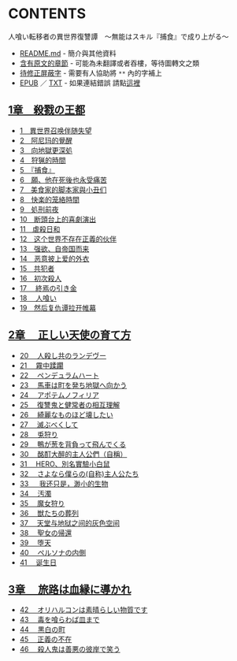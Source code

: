# CONTENTS

人喰い転移者の異世界復讐譚　～無能はスキル『捕食』で成り上がる～


- [README.md](README.md) - 簡介與其他資料
- [含有原文的章節](ja.md) - 可能為未翻譯或者吞樓，等待圖轉文之類
- [待修正屏蔽字](%E5%BE%85%E4%BF%AE%E6%AD%A3%E5%B1%8F%E8%94%BD%E5%AD%97.md) - 需要有人協助將 `**` 內的字補上
- [EPUB](https://gitee.com/demogitee/epub-txt/tree/master/user_out/%E4%BA%BA%E5%96%B0%E3%81%84%E8%BB%A2%E7%A7%BB%E8%80%85%E3%81%AE%E7%95%B0%E4%B8%96%E7%95%8C%E5%BE%A9%E8%AE%90%E8%AD%9A%E3%80%80%EF%BD%9E%E7%84%A1%E8%83%BD%E3%81%AF%E3%82%B9%E3%82%AD%E3%83%AB%E3%80%8E%E6%8D%95%E9%A3%9F%E3%80%8F%E3%81%A7%E6%88%90%E3%82%8A%E4%B8%8A%E3%81%8C%E3%82%8B%EF%BD%9E.epub) ／ [TXT](https://gitee.com/demogitee/epub-txt/tree/master/user_out/out/%E4%BA%BA%E5%96%B0%E3%81%84%E8%BB%A2%E7%A7%BB%E8%80%85%E3%81%AE%E7%95%B0%E4%B8%96%E7%95%8C%E5%BE%A9%E8%AE%90%E8%AD%9A%E3%80%80%EF%BD%9E%E7%84%A1%E8%83%BD%E3%81%AF%E3%82%B9%E3%82%AD.out.txt) - 如果連結錯誤 請點[這裡](https://gitee.com/demogitee/epub-txt)


## [1章　殺戮の王都](00000_1%E7%AB%A0%E3%80%80%E6%AE%BA%E6%88%AE%E3%81%AE%E7%8E%8B%E9%83%BD)

- [1　異世界召唤伴随失望](00000_1%E7%AB%A0%E3%80%80%E6%AE%BA%E6%88%AE%E3%81%AE%E7%8E%8B%E9%83%BD/1%E3%80%80%E7%95%B0%E4%B8%96%E7%95%8C%E5%8F%AC%E5%94%A4%E4%BC%B4%E9%9A%8F%E5%A4%B1%E6%9C%9B.txt)
- [2　阿尼玛的覺醒](00000_1%E7%AB%A0%E3%80%80%E6%AE%BA%E6%88%AE%E3%81%AE%E7%8E%8B%E9%83%BD/2%E3%80%80%E9%98%BF%E5%B0%BC%E7%8E%9B%E7%9A%84%E8%A6%BA%E9%86%92.txt)
- [3　向地獄更深処](00000_1%E7%AB%A0%E3%80%80%E6%AE%BA%E6%88%AE%E3%81%AE%E7%8E%8B%E9%83%BD/3%E3%80%80%E5%90%91%E5%9C%B0%E7%8D%84%E6%9B%B4%E6%B7%B1%E5%87%A6.txt)
- [4　狩猟的時間](00000_1%E7%AB%A0%E3%80%80%E6%AE%BA%E6%88%AE%E3%81%AE%E7%8E%8B%E9%83%BD/4%E3%80%80%E7%8B%A9%E7%8C%9F%E7%9A%84%E6%99%82%E9%96%93.txt)
- [5　『捕食』](00000_1%E7%AB%A0%E3%80%80%E6%AE%BA%E6%88%AE%E3%81%AE%E7%8E%8B%E9%83%BD/5%E3%80%80%E3%80%8E%E6%8D%95%E9%A3%9F%E3%80%8F.txt)
- [6　願、他在死後也永受痛苦](00000_1%E7%AB%A0%E3%80%80%E6%AE%BA%E6%88%AE%E3%81%AE%E7%8E%8B%E9%83%BD/6%E3%80%80%E9%A1%98%E3%80%81%E4%BB%96%E5%9C%A8%E6%AD%BB%E5%BE%8C%E4%B9%9F%E6%B0%B8%E5%8F%97%E7%97%9B%E8%8B%A6.txt)
- [7　美食家的脚本家與小丑们](00000_1%E7%AB%A0%E3%80%80%E6%AE%BA%E6%88%AE%E3%81%AE%E7%8E%8B%E9%83%BD/7%E3%80%80%E7%BE%8E%E9%A3%9F%E5%AE%B6%E7%9A%84%E8%84%9A%E6%9C%AC%E5%AE%B6%E8%88%87%E5%B0%8F%E4%B8%91%E4%BB%AC.txt)
- [8　快楽的笼絡時間](00000_1%E7%AB%A0%E3%80%80%E6%AE%BA%E6%88%AE%E3%81%AE%E7%8E%8B%E9%83%BD/8%E3%80%80%E5%BF%AB%E6%A5%BD%E7%9A%84%E7%AC%BC%E7%B5%A1%E6%99%82%E9%96%93.txt)
- [9　処刑前夜](00000_1%E7%AB%A0%E3%80%80%E6%AE%BA%E6%88%AE%E3%81%AE%E7%8E%8B%E9%83%BD/9%E3%80%80%E5%87%A6%E5%88%91%E5%89%8D%E5%A4%9C.txt)
- [10　断頭台上的喜劇演出](00000_1%E7%AB%A0%E3%80%80%E6%AE%BA%E6%88%AE%E3%81%AE%E7%8E%8B%E9%83%BD/10%E3%80%80%E6%96%AD%E9%A0%AD%E5%8F%B0%E4%B8%8A%E7%9A%84%E5%96%9C%E5%8A%87%E6%BC%94%E5%87%BA.txt)
- [11　虐殺日和](00000_1%E7%AB%A0%E3%80%80%E6%AE%BA%E6%88%AE%E3%81%AE%E7%8E%8B%E9%83%BD/11%E3%80%80%E8%99%90%E6%AE%BA%E6%97%A5%E5%92%8C.txt)
- [12　这个世界不存在正義的伙伴](00000_1%E7%AB%A0%E3%80%80%E6%AE%BA%E6%88%AE%E3%81%AE%E7%8E%8B%E9%83%BD/12%E3%80%80%E8%BF%99%E4%B8%AA%E4%B8%96%E7%95%8C%E4%B8%8D%E5%AD%98%E5%9C%A8%E6%AD%A3%E7%BE%A9%E7%9A%84%E4%BC%99%E4%BC%B4.txt)
- [13　强欲、自帝国而来](00000_1%E7%AB%A0%E3%80%80%E6%AE%BA%E6%88%AE%E3%81%AE%E7%8E%8B%E9%83%BD/13%E3%80%80%E5%BC%BA%E6%AC%B2%E3%80%81%E8%87%AA%E5%B8%9D%E5%9B%BD%E8%80%8C%E6%9D%A5.txt)
- [14　恶意披上爱的外衣](00000_1%E7%AB%A0%E3%80%80%E6%AE%BA%E6%88%AE%E3%81%AE%E7%8E%8B%E9%83%BD/14%E3%80%80%E6%81%B6%E6%84%8F%E6%8A%AB%E4%B8%8A%E7%88%B1%E7%9A%84%E5%A4%96%E8%A1%A3.txt)
- [15　共犯者](00000_1%E7%AB%A0%E3%80%80%E6%AE%BA%E6%88%AE%E3%81%AE%E7%8E%8B%E9%83%BD/15%E3%80%80%E5%85%B1%E7%8A%AF%E8%80%85.txt)
- [16　初次殺人](00000_1%E7%AB%A0%E3%80%80%E6%AE%BA%E6%88%AE%E3%81%AE%E7%8E%8B%E9%83%BD/16%E3%80%80%E5%88%9D%E6%AC%A1%E6%AE%BA%E4%BA%BA.txt)
- [17 　終焉の引き金](00000_1%E7%AB%A0%E3%80%80%E6%AE%BA%E6%88%AE%E3%81%AE%E7%8E%8B%E9%83%BD/17%20%E3%80%80%E7%B5%82%E7%84%89%E3%81%AE%E5%BC%95%E3%81%8D%E9%87%91.txt)
- [18 　人喰い](00000_1%E7%AB%A0%E3%80%80%E6%AE%BA%E6%88%AE%E3%81%AE%E7%8E%8B%E9%83%BD/18%20%E3%80%80%E4%BA%BA%E5%96%B0%E3%81%84.txt)
- [19　然后复仇谭拉开帷幕](00000_1%E7%AB%A0%E3%80%80%E6%AE%BA%E6%88%AE%E3%81%AE%E7%8E%8B%E9%83%BD/19%E3%80%80%E7%84%B6%E5%90%8E%E5%A4%8D%E4%BB%87%E8%B0%AD%E6%8B%89%E5%BC%80%E5%B8%B7%E5%B9%95.txt)


## [2章 　正しい天使の育て方](00010_2%E7%AB%A0%20%E3%80%80%E6%AD%A3%E3%81%97%E3%81%84%E5%A4%A9%E4%BD%BF%E3%81%AE%E8%82%B2%E3%81%A6%E6%96%B9)

- [20 　人殺し共のランデヴー](00010_2%E7%AB%A0%20%E3%80%80%E6%AD%A3%E3%81%97%E3%81%84%E5%A4%A9%E4%BD%BF%E3%81%AE%E8%82%B2%E3%81%A6%E6%96%B9/20%20%E3%80%80%E4%BA%BA%E6%AE%BA%E3%81%97%E5%85%B1%E3%81%AE%E3%83%A9%E3%83%B3%E3%83%87%E3%83%B4%E3%83%BC.txt)
- [21 　霧中蹂躙](00010_2%E7%AB%A0%20%E3%80%80%E6%AD%A3%E3%81%97%E3%81%84%E5%A4%A9%E4%BD%BF%E3%81%AE%E8%82%B2%E3%81%A6%E6%96%B9/21%20%E3%80%80%E9%9C%A7%E4%B8%AD%E8%B9%82%E8%BA%99.txt)
- [22 　ペンデュラムハート](00010_2%E7%AB%A0%20%E3%80%80%E6%AD%A3%E3%81%97%E3%81%84%E5%A4%A9%E4%BD%BF%E3%81%AE%E8%82%B2%E3%81%A6%E6%96%B9/22%20%E3%80%80%E3%83%9A%E3%83%B3%E3%83%87%E3%83%A5%E3%83%A9%E3%83%A0%E3%83%8F%E3%83%BC%E3%83%88.txt)
- [23 　馬車は町を発ち地獄へ向かう](00010_2%E7%AB%A0%20%E3%80%80%E6%AD%A3%E3%81%97%E3%81%84%E5%A4%A9%E4%BD%BF%E3%81%AE%E8%82%B2%E3%81%A6%E6%96%B9/23%20%E3%80%80%E9%A6%AC%E8%BB%8A%E3%81%AF%E7%94%BA%E3%82%92%E7%99%BA%E3%81%A1%E5%9C%B0%E7%8D%84%E3%81%B8%E5%90%91%E3%81%8B%E3%81%86.txt)
- [24 　アポテムノフィリア](00010_2%E7%AB%A0%20%E3%80%80%E6%AD%A3%E3%81%97%E3%81%84%E5%A4%A9%E4%BD%BF%E3%81%AE%E8%82%B2%E3%81%A6%E6%96%B9/24%20%E3%80%80%E3%82%A2%E3%83%9D%E3%83%86%E3%83%A0%E3%83%8E%E3%83%95%E3%82%A3%E3%83%AA%E3%82%A2.txt)
- [25 　復讐鬼と健常者の相互理解](00010_2%E7%AB%A0%20%E3%80%80%E6%AD%A3%E3%81%97%E3%81%84%E5%A4%A9%E4%BD%BF%E3%81%AE%E8%82%B2%E3%81%A6%E6%96%B9/25%20%E3%80%80%E5%BE%A9%E8%AE%90%E9%AC%BC%E3%81%A8%E5%81%A5%E5%B8%B8%E8%80%85%E3%81%AE%E7%9B%B8%E4%BA%92%E7%90%86%E8%A7%A3.txt)
- [26 　綺麗なものほど壊したい](00010_2%E7%AB%A0%20%E3%80%80%E6%AD%A3%E3%81%97%E3%81%84%E5%A4%A9%E4%BD%BF%E3%81%AE%E8%82%B2%E3%81%A6%E6%96%B9/26%20%E3%80%80%E7%B6%BA%E9%BA%97%E3%81%AA%E3%82%82%E3%81%AE%E3%81%BB%E3%81%A9%E5%A3%8A%E3%81%97%E3%81%9F%E3%81%84.txt)
- [27 　滅ぶべくして](00010_2%E7%AB%A0%20%E3%80%80%E6%AD%A3%E3%81%97%E3%81%84%E5%A4%A9%E4%BD%BF%E3%81%AE%E8%82%B2%E3%81%A6%E6%96%B9/27%20%E3%80%80%E6%BB%85%E3%81%B6%E3%81%B9%E3%81%8F%E3%81%97%E3%81%A6.txt)
- [28 　兎狩り](00010_2%E7%AB%A0%20%E3%80%80%E6%AD%A3%E3%81%97%E3%81%84%E5%A4%A9%E4%BD%BF%E3%81%AE%E8%82%B2%E3%81%A6%E6%96%B9/28%20%E3%80%80%E5%85%8E%E7%8B%A9%E3%82%8A.txt)
- [29 　鴨が葱を背負って飛んでくる](00010_2%E7%AB%A0%20%E3%80%80%E6%AD%A3%E3%81%97%E3%81%84%E5%A4%A9%E4%BD%BF%E3%81%AE%E8%82%B2%E3%81%A6%E6%96%B9/29%20%E3%80%80%E9%B4%A8%E3%81%8C%E8%91%B1%E3%82%92%E8%83%8C%E8%B2%A0%E3%81%A3%E3%81%A6%E9%A3%9B%E3%82%93%E3%81%A7%E3%81%8F%E3%82%8B.txt)
- [30 　酩酊大醉的主人公們（自稱）](00010_2%E7%AB%A0%20%E3%80%80%E6%AD%A3%E3%81%97%E3%81%84%E5%A4%A9%E4%BD%BF%E3%81%AE%E8%82%B2%E3%81%A6%E6%96%B9/30%20%E3%80%80%E9%85%A9%E9%85%8A%E5%A4%A7%E9%86%89%E7%9A%84%E4%B8%BB%E4%BA%BA%E5%85%AC%E5%80%91%EF%BC%88%E8%87%AA%E7%A8%B1%EF%BC%89.txt)
- [31 　HERO、別名實驗小白鼠](00010_2%E7%AB%A0%20%E3%80%80%E6%AD%A3%E3%81%97%E3%81%84%E5%A4%A9%E4%BD%BF%E3%81%AE%E8%82%B2%E3%81%A6%E6%96%B9/31%20%E3%80%80HERO%E3%80%81%E5%88%A5%E5%90%8D%E5%AF%A6%E9%A9%97%E5%B0%8F%E7%99%BD%E9%BC%A0.txt)
- [32 　さよなら僕らの(自称)主人公たち](00010_2%E7%AB%A0%20%E3%80%80%E6%AD%A3%E3%81%97%E3%81%84%E5%A4%A9%E4%BD%BF%E3%81%AE%E8%82%B2%E3%81%A6%E6%96%B9/32%20%E3%80%80%E3%81%95%E3%82%88%E3%81%AA%E3%82%89%E5%83%95%E3%82%89%E3%81%AE(%E8%87%AA%E7%A7%B0)%E4%B8%BB%E4%BA%BA%E5%85%AC%E3%81%9F%E3%81%A1.txt)
- [33 　 我还只是，渺小的生物](00010_2%E7%AB%A0%20%E3%80%80%E6%AD%A3%E3%81%97%E3%81%84%E5%A4%A9%E4%BD%BF%E3%81%AE%E8%82%B2%E3%81%A6%E6%96%B9/33%20%E3%80%80%20%E6%88%91%E8%BF%98%E5%8F%AA%E6%98%AF%EF%BC%8C%E6%B8%BA%E5%B0%8F%E7%9A%84%E7%94%9F%E7%89%A9.txt)
- [34 　汚濁](00010_2%E7%AB%A0%20%E3%80%80%E6%AD%A3%E3%81%97%E3%81%84%E5%A4%A9%E4%BD%BF%E3%81%AE%E8%82%B2%E3%81%A6%E6%96%B9/34%20%E3%80%80%E6%B1%9A%E6%BF%81.txt)
- [35 　魔女狩り](00010_2%E7%AB%A0%20%E3%80%80%E6%AD%A3%E3%81%97%E3%81%84%E5%A4%A9%E4%BD%BF%E3%81%AE%E8%82%B2%E3%81%A6%E6%96%B9/35%20%E3%80%80%E9%AD%94%E5%A5%B3%E7%8B%A9%E3%82%8A.txt)
- [36 　獣たちの葬列](00010_2%E7%AB%A0%20%E3%80%80%E6%AD%A3%E3%81%97%E3%81%84%E5%A4%A9%E4%BD%BF%E3%81%AE%E8%82%B2%E3%81%A6%E6%96%B9/36%20%E3%80%80%E7%8D%A3%E3%81%9F%E3%81%A1%E3%81%AE%E8%91%AC%E5%88%97.txt)
- [37 　天堂与地狱之间的灰色空间](00010_2%E7%AB%A0%20%E3%80%80%E6%AD%A3%E3%81%97%E3%81%84%E5%A4%A9%E4%BD%BF%E3%81%AE%E8%82%B2%E3%81%A6%E6%96%B9/37%20%E3%80%80%E5%A4%A9%E5%A0%82%E4%B8%8E%E5%9C%B0%E7%8B%B1%E4%B9%8B%E9%97%B4%E7%9A%84%E7%81%B0%E8%89%B2%E7%A9%BA%E9%97%B4.txt)
- [38 　聖女の帰還](00010_2%E7%AB%A0%20%E3%80%80%E6%AD%A3%E3%81%97%E3%81%84%E5%A4%A9%E4%BD%BF%E3%81%AE%E8%82%B2%E3%81%A6%E6%96%B9/38%20%E3%80%80%E8%81%96%E5%A5%B3%E3%81%AE%E5%B8%B0%E9%82%84.txt)
- [39 　堕天](00010_2%E7%AB%A0%20%E3%80%80%E6%AD%A3%E3%81%97%E3%81%84%E5%A4%A9%E4%BD%BF%E3%81%AE%E8%82%B2%E3%81%A6%E6%96%B9/39%20%E3%80%80%E5%A0%95%E5%A4%A9.txt)
- [40 　ペルソナの内側](00010_2%E7%AB%A0%20%E3%80%80%E6%AD%A3%E3%81%97%E3%81%84%E5%A4%A9%E4%BD%BF%E3%81%AE%E8%82%B2%E3%81%A6%E6%96%B9/40%20%E3%80%80%E3%83%9A%E3%83%AB%E3%82%BD%E3%83%8A%E3%81%AE%E5%86%85%E5%81%B4.txt)
- [41 　诞生日](00010_2%E7%AB%A0%20%E3%80%80%E6%AD%A3%E3%81%97%E3%81%84%E5%A4%A9%E4%BD%BF%E3%81%AE%E8%82%B2%E3%81%A6%E6%96%B9/41%20%E3%80%80%E8%AF%9E%E7%94%9F%E6%97%A5.txt)


## [3章 　旅路は血縁に導かれ](00020_3%E7%AB%A0%20%E3%80%80%E6%97%85%E8%B7%AF%E3%81%AF%E8%A1%80%E7%B8%81%E3%81%AB%E5%B0%8E%E3%81%8B%E3%82%8C)

- [42 　オリハルコンは素晴らしい物質です](00020_3%E7%AB%A0%20%E3%80%80%E6%97%85%E8%B7%AF%E3%81%AF%E8%A1%80%E7%B8%81%E3%81%AB%E5%B0%8E%E3%81%8B%E3%82%8C/42%20%E3%80%80%E3%82%AA%E3%83%AA%E3%83%8F%E3%83%AB%E3%82%B3%E3%83%B3%E3%81%AF%E7%B4%A0%E6%99%B4%E3%82%89%E3%81%97%E3%81%84%E7%89%A9%E8%B3%AA%E3%81%A7%E3%81%99.txt)
- [43 　毒を喰らわば皿まで](00020_3%E7%AB%A0%20%E3%80%80%E6%97%85%E8%B7%AF%E3%81%AF%E8%A1%80%E7%B8%81%E3%81%AB%E5%B0%8E%E3%81%8B%E3%82%8C/43%20%E3%80%80%E6%AF%92%E3%82%92%E5%96%B0%E3%82%89%E3%82%8F%E3%81%B0%E7%9A%BF%E3%81%BE%E3%81%A7.txt)
- [44 　黒白の町](00020_3%E7%AB%A0%20%E3%80%80%E6%97%85%E8%B7%AF%E3%81%AF%E8%A1%80%E7%B8%81%E3%81%AB%E5%B0%8E%E3%81%8B%E3%82%8C/44%20%E3%80%80%E9%BB%92%E7%99%BD%E3%81%AE%E7%94%BA.txt)
- [45 　正義の不在](00020_3%E7%AB%A0%20%E3%80%80%E6%97%85%E8%B7%AF%E3%81%AF%E8%A1%80%E7%B8%81%E3%81%AB%E5%B0%8E%E3%81%8B%E3%82%8C/45%20%E3%80%80%E6%AD%A3%E7%BE%A9%E3%81%AE%E4%B8%8D%E5%9C%A8.txt)
- [46 　殺人鬼は善悪の彼岸で笑う](00020_3%E7%AB%A0%20%E3%80%80%E6%97%85%E8%B7%AF%E3%81%AF%E8%A1%80%E7%B8%81%E3%81%AB%E5%B0%8E%E3%81%8B%E3%82%8C/46%20%E3%80%80%E6%AE%BA%E4%BA%BA%E9%AC%BC%E3%81%AF%E5%96%84%E6%82%AA%E3%81%AE%E5%BD%BC%E5%B2%B8%E3%81%A7%E7%AC%91%E3%81%86.txt)

